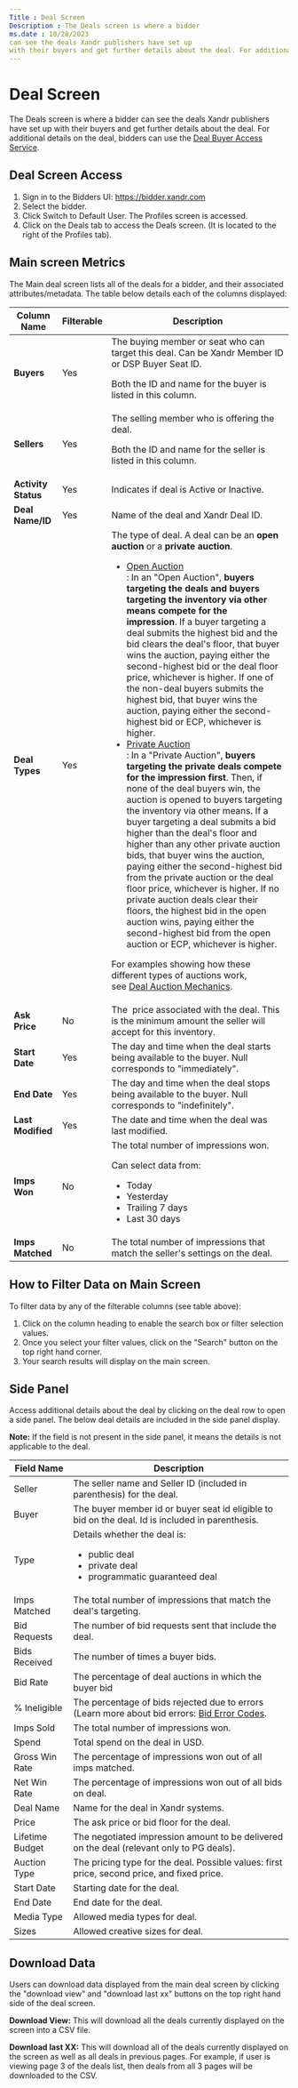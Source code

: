 ```yaml
---
Title : Deal Screen
Description : The Deals screen is where a bidder
ms.date : 10/28/2023
can see the deals Xandr publishers have set up
with their buyers and get further details about the deal. For additional
---
```



# Deal Screen



The Deals screen is where a bidder
can see the deals Xandr publishers have set up
with their buyers and get further details about the deal. For additional
details on the deal, bidders can use the <a
href="deal-buyer-access-service.md"
class="xref" target="_blank">Deal Buyer Access Service</a>.



## Deal Screen Access

1.  Sign in to the Bidders
    UI: <a href="https://bidder.xandr.com/" class="xref"
    target="_blank">https://bidder.xandr.com</a>
2.  Select the bidder.
3.  Click Switch to Default User.
    The Profiles screen is
    accessed.
4.  Click on the Deals tab to access
    the Deals screen. (It is
    located to the right of
    the Profiles tab).





## Main screen Metrics

The Main deal screen lists all of the deals for a bidder, and their
associated attributes/metadata. The table below details each of the
columns displayed:

<table class="table">
<thead class="thead">
<tr class="header row">
<th id="ID-00008b85__entry__1" class="entry colsep-1 rowsep-1">Column
Name</th>
<th id="ID-00008b85__entry__2"
class="entry colsep-1 rowsep-1">Filterable</th>
<th id="ID-00008b85__entry__3"
class="entry colsep-1 rowsep-1">Description</th>
</tr>
</thead>
<tbody class="tbody">
<tr class="odd row">
<td class="entry colsep-1 rowsep-1"
headers="ID-00008b85__entry__1"><strong>Buyers</strong></td>
<td class="entry colsep-1 rowsep-1"
headers="ID-00008b85__entry__2">Yes</td>
<td class="entry colsep-1 rowsep-1" headers="ID-00008b85__entry__3">The
buying member or seat who can target this deal. Can be <span
class="ph">Xandr Member ID or DSP Buyer Seat ID.
<p>Both the ID and name for the buyer is listed in this column.</p></td>
</tr>
<tr class="even row">
<td class="entry colsep-1 rowsep-1"
headers="ID-00008b85__entry__1"><strong>Sellers</strong></td>
<td class="entry colsep-1 rowsep-1"
headers="ID-00008b85__entry__2">Yes</td>
<td class="entry colsep-1 rowsep-1" headers="ID-00008b85__entry__3">The
selling member who is offering the deal. 
<p>Both the ID and name for the seller is listed in this
column.</p></td>
</tr>
<tr class="odd row">
<td class="entry colsep-1 rowsep-1"
headers="ID-00008b85__entry__1"><strong>Activity Status</strong></td>
<td class="entry colsep-1 rowsep-1"
headers="ID-00008b85__entry__2">Yes</td>
<td class="entry colsep-1 rowsep-1"
headers="ID-00008b85__entry__3">Indicates if deal is Active or
Inactive.</td>
</tr>
<tr class="even row">
<td class="entry colsep-1 rowsep-1"
headers="ID-00008b85__entry__1"><strong>Deal Name/ID</strong></td>
<td class="entry colsep-1 rowsep-1"
headers="ID-00008b85__entry__2">Yes</td>
<td class="entry colsep-1 rowsep-1" headers="ID-00008b85__entry__3">Name
of the deal and Xandr Deal ID.</td>
</tr>
<tr class="odd row">
<td class="entry colsep-1 rowsep-1"
headers="ID-00008b85__entry__1"><strong>Deal Types</strong></td>
<td class="entry colsep-1 rowsep-1"
headers="ID-00008b85__entry__2">Yes</td>
<td class="entry colsep-1 rowsep-1" headers="ID-00008b85__entry__3">The
type of deal. A deal can be an <strong>open auction</strong> or a
<strong>private auction</strong>.
<ul>
<li><u>Open Auction<br />
</u>: In an "Open Auction", <strong>buyers targeting the deals and
buyers targeting the inventory via other means compete for the
impression</strong>. If a buyer targeting a deal submits the highest bid
and the bid clears the deal's floor, that buyer wins the auction, paying
either the second-highest bid or the deal floor price, whichever is
higher. If one of the non-deal buyers submits the highest bid, that
buyer wins the auction, paying either the second-highest bid or ECP,
whichever is higher. </li>
<li><u>Private Auction<br />
</u>: In a "Private Auction", <strong>buyers targeting the private deals
compete for the impression first</strong>. Then, if none of the deal
buyers win, the auction is opened to buyers targeting the inventory via
other means. If a buyer targeting a deal submits a bid higher than the
deal's floor and higher than any other private auction bids, that buyer
wins the auction, paying either the second-highest bid from the private
auction or the deal floor price, whichever is higher. If no private
auction deals clear their floors, the highest bid in the open auction
wins, paying either the second-highest bid from the open auction or ECP,
whichever is higher.</li>
</ul>
<p>For examples showing how these different types of auctions work,
see <a
href="deal-auction-mechanics.md"
class="xref" target="_blank">Deal Auction Mechanics</a>. </p></td>
</tr>
<tr class="even row">
<td class="entry colsep-1 rowsep-1"
headers="ID-00008b85__entry__1"><strong>Ask Price</strong></td>
<td class="entry colsep-1 rowsep-1"
headers="ID-00008b85__entry__2">No</td>
<td class="entry colsep-1 rowsep-1" headers="ID-00008b85__entry__3">The 
price associated with the deal. This is the minimum amount the seller
will accept for this inventory.</td>
</tr>
<tr class="odd row">
<td class="entry colsep-1 rowsep-1"
headers="ID-00008b85__entry__1"><strong>Start Date</strong></td>
<td class="entry colsep-1 rowsep-1"
headers="ID-00008b85__entry__2">Yes</td>
<td class="entry colsep-1 rowsep-1" headers="ID-00008b85__entry__3">The
day and time when the deal starts being available to the buyer. Null
corresponds to "immediately".</td>
</tr>
<tr class="even row">
<td class="entry colsep-1 rowsep-1"
headers="ID-00008b85__entry__1"><strong>End Date</strong></td>
<td class="entry colsep-1 rowsep-1"
headers="ID-00008b85__entry__2">Yes</td>
<td class="entry colsep-1 rowsep-1" headers="ID-00008b85__entry__3">The
day and time when the deal stops being available to the buyer. Null
corresponds to "indefinitely".</td>
</tr>
<tr class="odd row">
<td class="entry colsep-1 rowsep-1"
headers="ID-00008b85__entry__1"><strong>Last Modified</strong></td>
<td class="entry colsep-1 rowsep-1"
headers="ID-00008b85__entry__2">Yes</td>
<td class="entry colsep-1 rowsep-1" headers="ID-00008b85__entry__3">The
date and time when the deal was last modified.</td>
</tr>
<tr class="even row">
<td class="entry colsep-1 rowsep-1"
headers="ID-00008b85__entry__1"><strong>Imps Won</strong></td>
<td class="entry colsep-1 rowsep-1"
headers="ID-00008b85__entry__2">No</td>
<td class="entry colsep-1 rowsep-1" headers="ID-00008b85__entry__3">The
total number of impressions won.
<p>Can select data from: </p>
<ul>
<li>Today</li>
<li>Yesterday</li>
<li>Trailing 7 days</li>
<li>Last 30 days</li>
</ul></td>
</tr>
<tr class="odd row">
<td class="entry colsep-1 rowsep-1"
headers="ID-00008b85__entry__1"><strong>Imps Matched</strong></td>
<td class="entry colsep-1 rowsep-1"
headers="ID-00008b85__entry__2">No</td>
<td class="entry colsep-1 rowsep-1" headers="ID-00008b85__entry__3">The
total number of impressions that match the seller's settings on the
deal.</td>
</tr>
</tbody>
</table>





## How to Filter Data on Main Screen

To filter data by any of the filterable columns (see table above):

1.  Click on the column heading to enable the search box or filter
    selection values.
2.  Once you select your filter values, click on the "Search" button on
    the top right hand corner.
3.  Your search results will display on the main screen.





## Side Panel

Access additional details about the deal by clicking on the deal row to
open a side panel. The below deal details are included in the side panel
display.


<b>Note:</b> If the field is not present in
the side panel, it means the details is not applicable to the deal.



<table class="table">
<thead class="thead">
<tr class="header row">
<th id="ID-00008b85__entry__37" class="entry colsep-1 rowsep-1">Field
Name</th>
<th id="ID-00008b85__entry__38"
class="entry colsep-1 rowsep-1">Description</th>
</tr>
</thead>
<tbody class="tbody">
<tr class="odd row">
<td class="entry colsep-1 rowsep-1"
headers="ID-00008b85__entry__37">Seller</td>
<td class="entry colsep-1 rowsep-1" headers="ID-00008b85__entry__38">The
seller name and Seller ID (included in parenthesis) for the deal.</td>
</tr>
<tr class="even row">
<td class="entry colsep-1 rowsep-1"
headers="ID-00008b85__entry__37">Buyer</td>
<td class="entry colsep-1 rowsep-1" headers="ID-00008b85__entry__38">The
buyer member id or buyer seat id eligible to bid on the deal. Id is
included in parenthesis.</td>
</tr>
<tr class="odd row">
<td class="entry colsep-1 rowsep-1"
headers="ID-00008b85__entry__37">Type</td>
<td class="entry colsep-1 rowsep-1"
headers="ID-00008b85__entry__38">Details whether the deal is:
<ul>
<li>public deal</li>
<li>private deal</li>
<li>programmatic guaranteed deal</li>
</ul></td>
</tr>
<tr class="even row">
<td class="entry colsep-1 rowsep-1"
headers="ID-00008b85__entry__37">Imps Matched</td>
<td class="entry colsep-1 rowsep-1" headers="ID-00008b85__entry__38">The
total number of impressions that match the deal's targeting.</td>
</tr>
<tr class="odd row">
<td class="entry colsep-1 rowsep-1" headers="ID-00008b85__entry__37">Bid
Requests</td>
<td class="entry colsep-1 rowsep-1" headers="ID-00008b85__entry__38">The
number of bid requests sent that include the deal.</td>
</tr>
<tr class="even row">
<td class="entry colsep-1 rowsep-1"
headers="ID-00008b85__entry__37">Bids Received</td>
<td class="entry colsep-1 rowsep-1" headers="ID-00008b85__entry__38">The
number of times a buyer bids.</td>
</tr>
<tr class="odd row">
<td class="entry colsep-1 rowsep-1" headers="ID-00008b85__entry__37">Bid
Rate</td>
<td class="entry colsep-1 rowsep-1" headers="ID-00008b85__entry__38">The
percentage of deal auctions in which the buyer bid</td>
</tr>
<tr class="even row">
<td class="entry colsep-1 rowsep-1" headers="ID-00008b85__entry__37">%
Ineligible</td>
<td class="entry colsep-1 rowsep-1" headers="ID-00008b85__entry__38">The
percentage of bids rejected due to errors (Learn more about bid
errors: <a
href="bid-error-codes.md"
class="xref" target="_blank">Bid Error Codes</a>.</td>
</tr>
<tr class="odd row">
<td class="entry colsep-1 rowsep-1"
headers="ID-00008b85__entry__37">Imps Sold</td>
<td class="entry colsep-1 rowsep-1" headers="ID-00008b85__entry__38">The
total number of impressions won.</td>
</tr>
<tr class="even row">
<td class="entry colsep-1 rowsep-1"
headers="ID-00008b85__entry__37">Spend</td>
<td class="entry colsep-1 rowsep-1"
headers="ID-00008b85__entry__38">Total spend on the deal in USD.</td>
</tr>
<tr class="odd row">
<td class="entry colsep-1 rowsep-1"
headers="ID-00008b85__entry__37">Gross Win Rate</td>
<td class="entry colsep-1 rowsep-1" headers="ID-00008b85__entry__38">The
percentage of impressions won out of all imps matched.</td>
</tr>
<tr class="even row">
<td class="entry colsep-1 rowsep-1" headers="ID-00008b85__entry__37">Net
Win Rate</td>
<td class="entry colsep-1 rowsep-1" headers="ID-00008b85__entry__38">The
percentage of impressions won out of all bids on deal.</td>
</tr>
<tr class="odd row">
<td class="entry colsep-1 rowsep-1"
headers="ID-00008b85__entry__37">Deal Name</td>
<td class="entry colsep-1 rowsep-1"
headers="ID-00008b85__entry__38">Name for the deal in <span
class="ph">Xandr systems.</td>
</tr>
<tr class="even row">
<td class="entry colsep-1 rowsep-1"
headers="ID-00008b85__entry__37">Price</td>
<td class="entry colsep-1 rowsep-1" headers="ID-00008b85__entry__38">The
ask price or bid floor for the deal.</td>
</tr>
<tr class="odd row">
<td class="entry colsep-1 rowsep-1"
headers="ID-00008b85__entry__37">Lifetime Budget</td>
<td class="entry colsep-1 rowsep-1" headers="ID-00008b85__entry__38">The
negotiated impression amount to be delivered on the deal (relevant only
to PG deals).</td>
</tr>
<tr class="even row">
<td class="entry colsep-1 rowsep-1"
headers="ID-00008b85__entry__37">Auction Type</td>
<td class="entry colsep-1 rowsep-1" headers="ID-00008b85__entry__38">The
pricing type for the deal. Possible values: first price, second price,
and fixed price.</td>
</tr>
<tr class="odd row">
<td class="entry colsep-1 rowsep-1"
headers="ID-00008b85__entry__37">Start Date</td>
<td class="entry colsep-1 rowsep-1"
headers="ID-00008b85__entry__38">Starting date for the deal.</td>
</tr>
<tr class="even row">
<td class="entry colsep-1 rowsep-1" headers="ID-00008b85__entry__37">End
Date</td>
<td class="entry colsep-1 rowsep-1" headers="ID-00008b85__entry__38">End
date for the deal.</td>
</tr>
<tr class="odd row">
<td class="entry colsep-1 rowsep-1"
headers="ID-00008b85__entry__37">Media Type</td>
<td class="entry colsep-1 rowsep-1"
headers="ID-00008b85__entry__38">Allowed media types for deal.</td>
</tr>
<tr class="even row">
<td class="entry colsep-1 rowsep-1"
headers="ID-00008b85__entry__37">Sizes</td>
<td class="entry colsep-1 rowsep-1"
headers="ID-00008b85__entry__38">Allowed creative sizes for deal.</td>
</tr>
</tbody>
</table>





## Download Data

Users can download data displayed from the main deal screen by clicking
the "download view" and "download last xx" buttons on the top right hand
side of the deal screen. 

**Download View:** This will download all the deals currently displayed
on the screen into a CSV file.

**Download last XX:** This will download all of the deals currently
displayed on the screen as well as all deals in previous pages. For
example, if user is viewing page 3 of the deals list, then deals from
all 3 pages will be downloaded to the CSV. 






